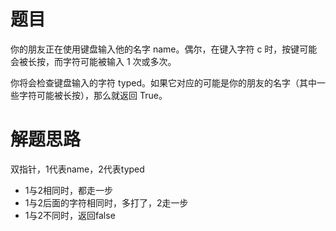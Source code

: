 # 题目
你的朋友正在使用键盘输入他的名字 name。偶尔，在键入字符 c 时，按键可能会被长按，而字符可能被输入 1 次或多次。  

你将会检查键盘输入的字符 typed。如果它对应的可能是你的朋友的名字（其中一些字符可能被长按），那么就返回 True。


# 解题思路
双指针，1代表name，2代表typed  
- 1与2相同时，都走一步
- 1与2后面的字符相同时，多打了，2走一步
- 1与2不同时，返回false